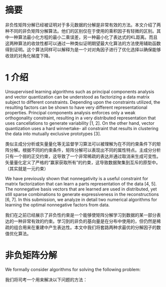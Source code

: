 # 摘要
非负性矩阵分解已经被证明对于多元数据的分解是非常有效的方法。本文介绍了两种不同的非负矩阵分解算法。他们的区别仅在于使用的乘积因子有轻微的区别。其中一种算法最小化方程的最小二乘误差，另一种最小化了表达式的KL距离。而且这两种算法的收敛性都可以通过一种类似证明期望最大化算法的方法使用辅助函数得到证明。这个算法同样可以解释为是一个对对角因子进行了优化选择以确保能够收敛的对角化梯度下降。

# 1 介绍

Unsupervised learning algorithms such as principal components analysis and vector quantization  can be understood as factorizing a data matrix subject to different constraints. Depending  upon the constraints utilized, the resulting factors can be shown to have very different  representational properties. Principal components analysis enforces only a weak orthogonality  constraint, resulting in a very distributed representation that uses cancellations  to generate variability [1, 2]. On the other hand, vector quantization uses a hard winnertake-  all constraint that results in clustering the data into mutually exclusive prototypes [3].

类似主成分分析或矢量量化等无监督学习算法可以被理解为在不同约束条件下的矩阵分解。根据不同的约束条件，矩阵分解可以表现出不同的属性特点。主成分分析只有一个弱的正交约束，这导致了一个非常稀疏的表达并通过取消来生成可变性。矢量量化定义了严格的“赢家获取所有”的约束，这导致数据聚集到互斥的原型中。（其实就是一元约束）

We have previously shown that nonnegativity is a useful constraint for matrix factorization
that can learn a parts representation of the data [4, 5]. The nonnegative basis vectors that are
learned are used in distributed, yet still sparse combinations to generate expressiveness in
the reconstructions [6, 7]. In this submission, we analyze in detail two numerical algorithms
for learning the optimal nonnegative factors from data.

我们在之前已经展示了非负性约束是一个能够使矩阵分解学习到数据的某一部分表达的一种非常有效的约束。学习到的非负的基向量是在分布中使用的，但仍然是稀疏的组合用来在重建中产生表达性。本文中我们将套路两种求最优的分解因子的数值优化算法。

# 非负矩阵分解

We formally consider algorithms for solving the following problem:

我们将司考一个用来解决以下问题的方法：
